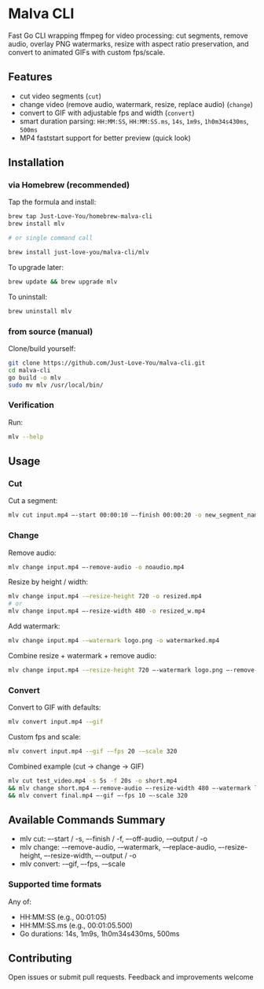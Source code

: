 # Malva CLI

Fast Go CLI wrapping ffmpeg for video processing: cut segments, remove audio, overlay PNG watermarks, resize with aspect ratio preservation, and convert to animated GIFs with custom fps/scale.

## Features

- cut video segments (`cut`)
- change video (remove audio, watermark, resize, replace audio) (`change`)
- convert to GIF with adjustable fps and width (`convert`)
- smart duration parsing: `HH:MM:SS`, `HH:MM:SS.ms`, `14s`, `1m9s`, `1h0m34s430ms`, `500ms`
- MP4 faststart support for better preview (quick look)

## Installation

### via Homebrew (recommended)

Tap the formula and install:
```bash
brew tap Just-Love-You/homebrew-malva-cli  
brew install mlv

# or single command call

brew install just-love-you/malva-cli/mlv
```

To upgrade later:
```bash
brew update && brew upgrade mlv
```

To uninstall:
```bash
brew uninstall mlv
```

### from source (manual)

Clone/build yourself:
```bash
git clone https://github.com/Just-Love-You/malva-cli.git  
cd malva-cli  
go build -o mlv  
sudo mv mlv /usr/local/bin/
```

### Verification

Run:
```bash
mlv --help
```

## Usage

### Cut

Cut a segment:
```bash
mlv cut input.mp4 –-start 00:00:10 –-finish 00:00:20 -o new_segment_name.mp4
```

### Change

Remove audio:

```bash
mlv change input.mp4 –-remove-audio -o noaudio.mp4
```

Resize by height / width:
```bash
mlv change input.mp4 -–resize-height 720 -o resized.mp4
# or
mlv change input.mp4 –-resize-width 480 -o resized_w.mp4
```

Add watermark:
```bash
mlv change input.mp4 -–watermark logo.png -o watermarked.mp4
```

Combine resize + watermark + remove audio:
```bash
mlv change input.mp4 -–resize-height 720 –-watermark logo.png –-remove-audio -o combo.mp4
```

### Convert

Convert to GIF with defaults:
```bash
mlv convert input.mp4 -–gif
```

Custom fps and scale:
```bash
mlv convert input.mp4 -–gif -–fps 20 -–scale 320
```

Combined example (cut → change → GIF)
```bash
mlv cut test_video.mp4 -s 5s -f 20s -o short.mp4 
&& mlv change short.mp4 –-remove-audio –-resize-width 480 –-watermark logo.png -o final.mp4 
&& mlv convert final.mp4 –-gif –-fps 10 –-scale 320
```

## Available Commands Summary
- mlv cut: –-start / -s, –-finish / -f, –-off-audio, -–output / -o 
- mlv change: -–remove-audio, -–watermark, -–replace-audio, –-resize-height, –-resize-width, –-output / -o
- mlv convert: -–gif, –-fps, -–scale

### Supported time formats

Any of:
-	HH:MM:SS (e.g., 00:01:05)
-	HH:MM:SS.ms (e.g., 00:01:05.500)
-	Go durations: 14s, 1m9s, 1h0m34s430ms, 500ms

## Contributing

Open issues or submit pull requests. Feedback and improvements welcome
